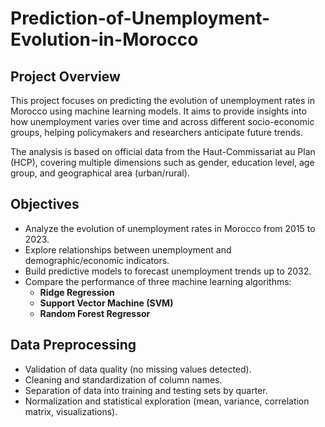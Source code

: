 # Prediction-of-Unemployment-Evolution-in-Morocco

## Project Overview
This project focuses on predicting the evolution of unemployment rates in Morocco using machine learning models. It aims to provide insights into how unemployment varies over time and across different socio-economic groups, helping policymakers and researchers anticipate future trends.

The analysis is based on official data from the Haut-Commissariat au Plan (HCP), covering multiple dimensions such as gender, education level, age group, and geographical area (urban/rural).

## Objectives
* Analyze the evolution of unemployment rates in Morocco from 2015 to 2023.
* Explore relationships between unemployment and demographic/economic indicators.
* Build predictive models to forecast unemployment trends up to 2032.
* Compare the performance of three machine learning algorithms:
    * **Ridge Regression**
    * **Support Vector Machine (SVM)**
    * **Random Forest Regressor**

## Data Preprocessing
* Validation of data quality (no missing values detected).
* Cleaning and standardization of column names.
* Separation of data into training and testing sets by quarter.
* Normalization and statistical exploration (mean, variance, correlation matrix, visualizations).

